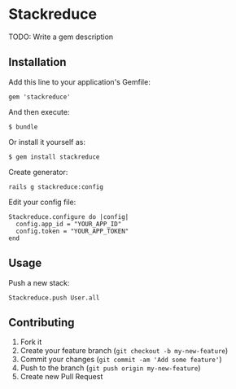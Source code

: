# Stackreduce

TODO: Write a gem description

## Installation

Add this line to your application's Gemfile:

    gem 'stackreduce'

And then execute:

    $ bundle

Or install it yourself as:

    $ gem install stackreduce

Create generator:
	
    rails g stackreduce:config


Edit your config file:

    Stackreduce.configure do |config|
	  config.app_id = "YOUR_APP_ID"
	  config.token = "YOUR_APP_TOKEN"
	end


## Usage
Push a new stack:

	Stackreduce.push User.all		


## Contributing

1. Fork it
2. Create your feature branch (`git checkout -b my-new-feature`)
3. Commit your changes (`git commit -am 'Add some feature'`)
4. Push to the branch (`git push origin my-new-feature`)
5. Create new Pull Request
